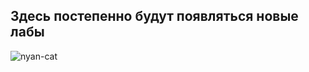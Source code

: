 ## Здесь постепенно будут появляться новые лабы

![nyan-cat](../misc/img/general_material/nyan-cat.gif.avif)